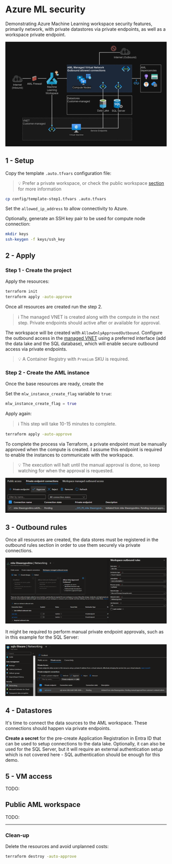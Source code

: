# Azure ML security

Demonstrating Azure Machine Learning workspace security features, primarily network, with private datastores via private endpoints, as well as a workspace private endpoint.

<img src=".assets/aml-architecture.png" />

## 1 - Setup

Copy the template `.auto.tfvars` configuration file:

> 💡 Prefer a private workspace, or check the public workspace [section](#public-aml-workspace) for more information

```sh
cp config/template-step1.tfvars .auto.tfvars
```

Set the `allowed_ip_address` to allow connectivity to Azure.

Optionally, generate an SSH key pair to be used for compute node connection:

```sh
mkdir keys
ssh-keygen -f keys/ssh_key
```

## 2 - Apply

### Step 1 - Create the project

Apply the resources:

```sh
terraform init
terraform apply -auto-approve
```

Once all resources are created run the step 2.

> ℹ️ The managed VNET is created along with the compute in the next step. Private endpoints should active after or available for approval.

The workspace will be created with `AllowOnlyApprovedOutbound`. Configure the outbound access in the [managed VNET][1] using a preferred interface (add the data lake and the SQL database), which will enable secure outbound access via private endpoints.

> 💡 A Container Registry with `Premium` SKU is required.

### Step 2 - Create the AML instance

Once the base resources are ready, create the 

Set the `mlw_instance_create_flag` variable to `true`:

```terraform
mlw_instance_create_flag = true
```

Apply again:

> ℹ️ This step will take 10-15 minutes to complete.

```sh
terraform apply -auto-approve
```

To complete the process via Terraform, a private endpoint must be manually approved when the compute is created. I assume this endpoint is required to enable the instances to communicate with the workspace.

> 💡 The execution will halt until the manual approval is done, so keep watching for when the approval is requested.

<img src=".assets/aml-compute-approval.png" width=700 />

## 3 - Outbound rules

Once all resources are created, the data stores must be registered in the outbound rules section in order to use them securely via private connections.

<img src=".assets/aml-outbound-rules.png" />

It might be required to perform manual private endpoint approvals, such as in this example for the SQL Server:

<img src=".assets/aml-outbound-pe.png" />

## 4 - Datastores

It's time to connect the data sources to the AML workspace. These connections should happen via private endpoints.

**Create a secret** for the pre-create Application Registration in Entra ID that can be used to setup connections to the data lake. Optionally, it can also be used for the SQL Server, but it will require an external authentication setup which is not covered here - SQL authentication should be enough for this demo.

## 5 - VM access

TODO:

## Public AML workspace

TODO:

---

### Clean-up

Delete the resources and avoid unplanned costs:

```sh
terraform destroy -auto-approve
```

[1]: https://learn.microsoft.com/en-us/azure/machine-learning/how-to-managed-network?view=azureml-api-2&tabs=azure-cli
[2]: https://learn.microsoft.com/en-us/azure/machine-learning/how-to-configure-private-link?view=azureml-api-2&tabs=cli#limitations
[3]: https://learn.microsoft.com/en-us/AZURE/machine-learning/how-to-access-data?view=azureml-api-1
[4]: https://k21academy.com/microsoft-azure/dp-100/datastores-and-datasets-in-azure/
